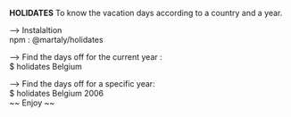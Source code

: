 <strong>HOLIDATES</strong>
To know the vacation days according to a country and a year.

--> Instalaltion </br>
npm : @martaly/holidates

--> Find the days off for the current year :</br>
    $ holidates Belgium
    
--> Find the days off for a specific year:</br>
    $ holidates Belgium 2006
    </br>
~~ Enjoy ~~
